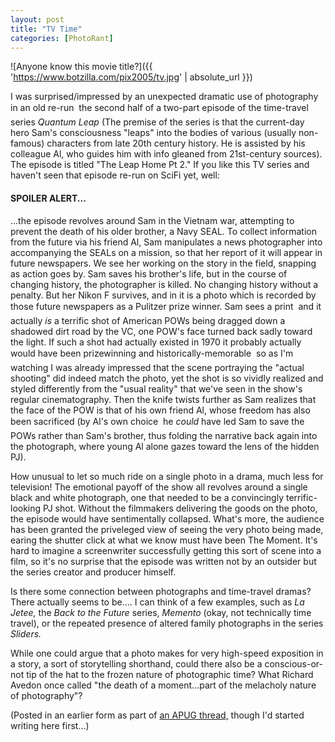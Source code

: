 ```yaml
---
layout: post
title: "TV Time"
categories: [PhotoRant]
---
```



![Anyone know this movie title?]({{ 'https://www.botzilla.com/pix2005/tv.jpg' | absolute_url }})


I was surprised/impressed by an unexpected dramatic use of photography in an old re-run &#151; the second half of a two-part episode of the time-travel series <i>Quantum Leap</i> (The premise of the series is that the current-day hero Sam's consciousness "leaps" into the bodies of various (usually non-famous) characters from late 20th century history. He is assisted by his colleague Al, who guides him with info gleaned from 21st-century sources). The episode is titled "The Leap Home Pt 2." If you like this TV series and haven't seen that episode re-run on SciFi yet, well:

<h4>SPOILER ALERT...</h4>

<!--more-->

...the episode revolves around Sam in the Vietnam war, attempting to prevent the death of his older brother, a Navy SEAL. To collect information from the future via his friend Al, Sam manipulates a news photographer into accompanying the SEALs on a mission, so that her report of it will appear in future newspapers. We see her working on the story in the field, snapping as action goes by. Sam saves his brother's life, but in the course of changing history, the photographer is killed. No changing history without a penalty. But her Nikon F survives, and in it is a photo which is recorded by those future newspapers as a Pulitzer prize winner. Sam sees a print &#151; and it actually <i>is</i> a terrific shot of American POWs being dragged down a shadowed dirt road by the VC, one POW's face turned back sadly toward the light. If such a shot had actually existed in 1970 it probably actually would have been prizewinning and historically-memorable &#151; so as I'm watching I was already impressed that the scene portraying the "actual shooting" did indeed match the photo, yet the shot is so vividly realized and styled differently from the "usual reality" that we've seen in the show's regular cinematography. Then the knife twists further as Sam realizes that the face of the POW is that of his own friend Al, whose freedom has also been sacrificed (by Al's own choice &#151; he <i>could</i> have led Sam to save the POWs rather than Sam's brother, thus folding the narrative back again into the photograph, where young Al alone gazes toward the lens of the hidden PJ).

How unusual to let so much ride on a single photo in a drama, much less for television! The emotional payoff of the show all revolves around a single black and white photograph, one that needed to be a convincingly terrific-looking PJ shot. Without the filmmakers delivering the goods on the photo, the episode would have sentimentally collapsed. What's more, the audience has been granted the priveleged view of seeing the very photo being made, earing the shutter click at what we know must have been The Moment. It's hard to imagine a screenwriter successfully getting this sort of scene into a film, so it's no surprise that the episode was written not by an outsider but the series creator and producer himself.

Is there some connection between photographs and time-travel dramas? There actually seems to be.... I can think of a few examples, such as <i>La Jetee,</i> the <i>Back to the Future</i> series, <i>Memento</i> (okay, not technically time travel), or the repeated presence of altered family photographs in the series <i>Sliders.</i>

While one could argue that a photo makes for very high-speed exposition in a story, a sort of storytelling shorthand, could there also be a conscious-or-not tip of the hat to the frozen nature of photographic time? What Richard Avedon once called "the death of a moment...part of the melacholy nature of photography"?

(Posted in an earlier form as part of <a href="http://www.apug.org/forums/showthread.php?t=10065&page=1&pp=10">an APUG thread,</a> though I'd started writing here first...)

